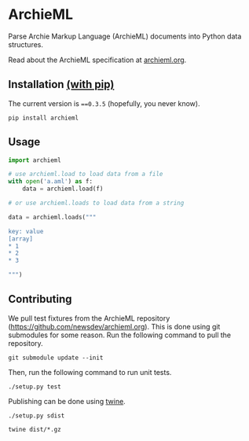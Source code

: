 # ArchieML

Parse Archie Markup Language (ArchieML) documents into Python data structures.

Read about the ArchieML specification at [archieml.org](http://archieml.org).

<!-- I wonder if this will help help SEO (`v0.1.0`, was being distributed instead) -->
## Installation [(with pip)](https://pypi.python.org/pypi/archieml/0.3.4)
The current version is `==0.3.5` (hopefully, you never know).

`pip install archieml`

## Usage

```python
import archieml

# use archieml.load to load data from a file
with open('a.aml') as f:
    data = archieml.load(f)

# or use archieml.loads to load data from a string

data = archieml.loads("""

key: value
[array]
* 1
* 2
* 3

""")
```

## Contributing

We pull test fixtures from the ArchieML repository (https://github.com/newsdev/archieml.org). This is done using git submodules for some reason. Run the following command to pull the repository.

```shell
git submodule update --init
```

Then, run the following command to run unit tests.

```shell
./setup.py test
```

Publishing can be done using [twine](https://pypi.org/project/twine/).

```shell
./setup.py sdist

twine dist/*.gz
```
